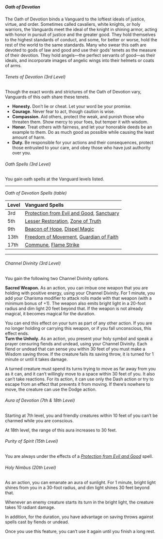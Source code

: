 ##### Oath of Devotion

The Oath of Devotion binds a Vanguard to the loftiest ideals of justice, virtue, and order.
Sometimes called cavaliers, white knights, or holy warriors, the Vanguards meet the ideal of the knight in shining armor, acting with honor in pursuit of justice and the greater good.
They hold themselves to the highest standards of conduct, and some, for better or worse, hold the rest of the world to the same standards.
Many who swear this oath are devoted to gods of law and good and use their gods’ tenets as the measure of their devotion.
They hold angels—the perfect servants of good—as their ideals, and incorporate images of angelic wings into their helmets or coats of arms.

###### Tenets of Devotion (3rd Level)

Though the exact words and strictures of the Oath of Devotion vary, Vanguards of this oath share these tenets.

- **Honesty.**
  Don’t lie or cheat.
  Let your word be your promise.
- **Courage.**
  Never fear to act, though caution is wise.
- **Compassion.**
  Aid others, protect the weak, and punish those who threaten them.
  Show mercy to your foes, but temper it with wisdom.
- **Honor.**
  Treat others with fairness, and let your honorable deeds be an example to them.
  Do as much good as possible while causing the least amount of harm.
- **Duty.**
  Be responsible for your actions and their consequences, protect those entrusted to your care, and obey those who have just authority over you.

###### Oath Spells (3rd Level)

You gain oath spells at the Vanguard levels listed.

___
<!-- markdownlint-disable-next-line no-emphasis-as-heading -->
_Oath of Devotion Spells (table)_

| Level | Vanguard Spells                                                                                                                  |
|:------|:---------------------------------------------------------------------------------------------------------------------------------|
|  3rd  | [Protection from Evil and Good](#Protection_from_Evil_and_Good_protection_from_evil_and_good), [Sanctuary](#Sanctuary_sanctuary) |
|  5th  | [Lesser Restoration](#Lesser_Restoration_lesser_restoration), [Zone of Truth](#Zone_of_Truth_zone_of_truth)                      |
|  9th  | [Beacon of Hope](#Beacon_of_Hope_beacon_of_hope), [Dispel Magic](#Dispel_Magic_dispel_magic)                                     |
| 13th  | [Freedom of Movement](#Freedom_of_Movement_freedom_of_movement), [Guardian of Faith](#Guardian_of_Faith_guardian_of_faith)       |
| 17th  | [Commune](#Commune_commune), [Flame Strike](#Flame_Strike_flame_strike)                                                          |

___

###### Channel Divinity (3rd Level)

You gain the following two Channel Divinity options.

**Sacred Weapon.**
As an action, you can imbue one weapon that you are holding with positive energy, using your Channel Divinity.
For 1 minute, you add your Charisma modifier to attack rolls made with that weapon (with a minimum bonus of +1).
The weapon also emits bright light in a 20-foot radius and dim light 20 feet beyond that.
If the weapon is not already magical, it becomes magical for the duration.

You can end this effect on your turn as part of any other action.
If you are no longer holding or carrying this weapon, or if you fall unconscious, this effect ends.
\
**Turn the Unholy.**
As an action, you present your holy symbol and speak a prayer censuring fiends and undead, using your Channel Divinity.
Each fiend or undead that can sense you within 30 feet of you must make a Wisdom saving throw.
If the creature fails its saving throw, it is turned for 1 minute or until it takes damage.

A turned creature must spend its turns trying to move as far away from you as it can, and it can’t willingly move to a space within 30 feet of you.
It also can’t take reactions.
For its action, it can use only the Dash action or try to escape from an effect that prevents it from moving.
If there’s nowhere to move, the creature can use the Dodge action.

###### Aura of Devotion (7th & 18th Level)

Starting at 7th level, you and friendly creatures within 10 feet of you can’t be charmed while you are conscious.

At 18th level, the range of this aura increases to 30 feet.

###### Purity of Spirit (15th Level)
You are always under the effects of a _[<span class="spell">Protection from Evil and Good</span>](#Protection_from_Evil_and_Good_protection_from_evil_and_good)_ spell.

###### Holy Nimbus (20th Level)

As an action, you can emanate an aura of sunlight.
For 1 minute, bright light shines from you in a 30-foot radius, and dim light shines 30 feet beyond that.

Whenever an enemy creature starts its turn in the bright light, the creature takes 10 radiant damage.

In addition, for the duration, you have advantage on saving throws against spells cast by fiends or undead.

Once you use this feature, you can’t use it again until you finish a long rest.
